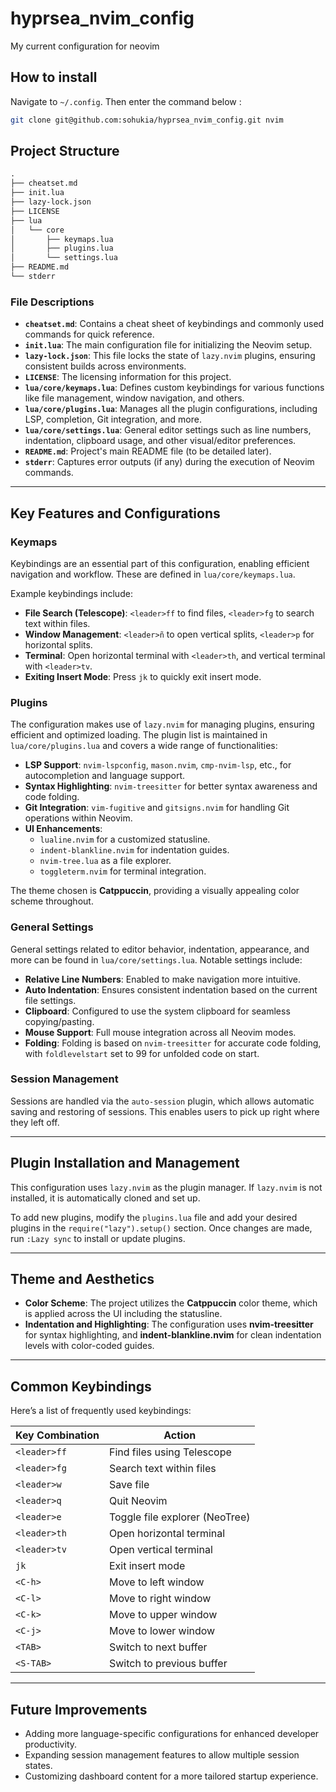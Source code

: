 # hyprsea_nvim_config

My current configuration for neovim

## How to install

Navigate to `~/.config`. Then enter the command below :
```bash
git clone git@github.com:sohukia/hyprsea_nvim_config.git nvim
```

## **Project Structure**

```txt
.
├── cheatset.md
├── init.lua
├── lazy-lock.json
├── LICENSE
├── lua
│   └── core
│       ├── keymaps.lua
│       ├── plugins.lua
│       └── settings.lua
├── README.md
└── stderr
```

### **File Descriptions**
- **`cheatset.md`**: Contains a cheat sheet of keybindings and commonly used commands for quick reference.
- **`init.lua`**: The main configuration file for initializing the Neovim setup.
- **`lazy-lock.json`**: This file locks the state of `lazy.nvim` plugins, ensuring consistent builds across environments.
- **`LICENSE`**: The licensing information for this project.
- **`lua/core/keymaps.lua`**: Defines custom keybindings for various functions like file management, window navigation, and others.
- **`lua/core/plugins.lua`**: Manages all the plugin configurations, including LSP, completion, Git integration, and more.
- **`lua/core/settings.lua`**: General editor settings such as line numbers, indentation, clipboard usage, and other visual/editor preferences.
- **`README.md`**: Project's main README file (to be detailed later).
- **`stderr`**: Captures error outputs (if any) during the execution of Neovim commands.

---

## **Key Features and Configurations**

### **Keymaps**
Keybindings are an essential part of this configuration, enabling efficient navigation and workflow. These are defined in `lua/core/keymaps.lua`.

Example keybindings include:
- **File Search (Telescope)**: `<leader>ff` to find files, `<leader>fg` to search text within files.
- **Window Management**: `<leader>ñ` to open vertical splits, `<leader>p` for horizontal splits.
- **Terminal**: Open horizontal terminal with `<leader>th`, and vertical terminal with `<leader>tv`.
- **Exiting Insert Mode**: Press `jk` to quickly exit insert mode.

### **Plugins**
The configuration makes use of `lazy.nvim` for managing plugins, ensuring efficient and optimized loading. The plugin list is maintained in `lua/core/plugins.lua` and covers a wide range of functionalities:
- **LSP Support**: `nvim-lspconfig`, `mason.nvim`, `cmp-nvim-lsp`, etc., for autocompletion and language support.
- **Syntax Highlighting**: `nvim-treesitter` for better syntax awareness and code folding.
- **Git Integration**: `vim-fugitive` and `gitsigns.nvim` for handling Git operations within Neovim.
- **UI Enhancements**: 
  - `lualine.nvim` for a customized statusline.
  - `indent-blankline.nvim` for indentation guides.
  - `nvim-tree.lua` as a file explorer.
  - `toggleterm.nvim` for terminal integration.

The theme chosen is **Catppuccin**, providing a visually appealing color scheme throughout.

### **General Settings**
General settings related to editor behavior, indentation, appearance, and more can be found in `lua/core/settings.lua`. Notable settings include:
- **Relative Line Numbers**: Enabled to make navigation more intuitive.
- **Auto Indentation**: Ensures consistent indentation based on the current file settings.
- **Clipboard**: Configured to use the system clipboard for seamless copying/pasting.
- **Mouse Support**: Full mouse integration across all Neovim modes.
- **Folding**: Folding is based on `nvim-treesitter` for accurate code folding, with `foldlevelstart` set to 99 for unfolded code on start.

### **Session Management**
Sessions are handled via the `auto-session` plugin, which allows automatic saving and restoring of sessions. This enables users to pick up right where they left off.

---

## **Plugin Installation and Management**
This configuration uses `lazy.nvim` as the plugin manager. If `lazy.nvim` is not installed, it is automatically cloned and set up.

To add new plugins, modify the `plugins.lua` file and add your desired plugins in the `require("lazy").setup()` section. Once changes are made, run `:Lazy sync` to install or update plugins.

---

## **Theme and Aesthetics**
- **Color Scheme**: The project utilizes the **Catppuccin** color theme, which is applied across the UI including the statusline.
- **Indentation and Highlighting**: The configuration uses **nvim-treesitter** for syntax highlighting, and **indent-blankline.nvim** for clean indentation levels with color-coded guides.

---

## **Common Keybindings**
Here’s a list of frequently used keybindings:

| Key Combination | Action                               |
|-----------------|--------------------------------------|
| `<leader>ff`    | Find files using Telescope           |
| `<leader>fg`    | Search text within files             |
| `<leader>w`     | Save file                            |
| `<leader>q`     | Quit Neovim                          |
| `<leader>e`     | Toggle file explorer (NeoTree)       |
| `<leader>th`    | Open horizontal terminal             |
| `<leader>tv`    | Open vertical terminal               |
| `jk`            | Exit insert mode                     |
| `<C-h>`         | Move to left window                  |
| `<C-l>`         | Move to right window                 |
| `<C-k>`         | Move to upper window                 |
| `<C-j>`         | Move to lower window                 |
| `<TAB>`         | Switch to next buffer                |
| `<S-TAB>`       | Switch to previous buffer            |

---

## **Future Improvements**
- Adding more language-specific configurations for enhanced developer productivity.
- Expanding session management features to allow multiple session states.
- Customizing dashboard content for a more tailored startup experience.

